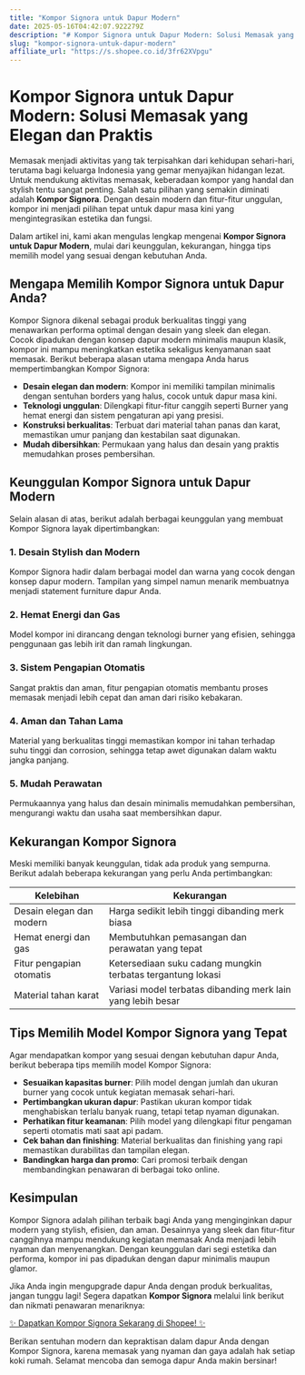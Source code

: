 ```yaml
---
title: "Kompor Signora untuk Dapur Modern"
date: 2025-05-16T04:42:07.922279Z
description: "# Kompor Signora untuk Dapur Modern: Solusi Memasak yang Elegan dan Praktis..."
slug: "kompor-signora-untuk-dapur-modern"
affiliate_url: "https://s.shopee.co.id/3fr62XVpgu"
---
```

# Kompor Signora untuk Dapur Modern: Solusi Memasak yang Elegan dan Praktis

Memasak menjadi aktivitas yang tak terpisahkan dari kehidupan sehari-hari, terutama bagi keluarga Indonesia yang gemar menyajikan hidangan lezat. Untuk mendukung aktivitas memasak, keberadaan kompor yang handal dan stylish tentu sangat penting. Salah satu pilihan yang semakin diminati adalah **Kompor Signora**. Dengan desain modern dan fitur-fitur unggulan, kompor ini menjadi pilihan tepat untuk dapur masa kini yang mengintegrasikan estetika dan fungsi.

Dalam artikel ini, kami akan mengulas lengkap mengenai **Kompor Signora untuk Dapur Modern**, mulai dari keunggulan, kekurangan, hingga tips memilih model yang sesuai dengan kebutuhan Anda.

## Mengapa Memilih Kompor Signora untuk Dapur Anda?

Kompor Signora dikenal sebagai produk berkualitas tinggi yang menawarkan performa optimal dengan desain yang sleek dan elegan. Cocok dipadukan dengan konsep dapur modern minimalis maupun klasik, kompor ini mampu meningkatkan estetika sekaligus kenyamanan saat memasak. Berikut beberapa alasan utama mengapa Anda harus mempertimbangkan Kompor Signora:

- **Desain elegan dan modern**: Kompor ini memiliki tampilan minimalis dengan sentuhan borders yang halus, cocok untuk dapur masa kini.
- **Teknologi unggulan**: Dilengkapi fitur-fitur canggih seperti Burner yang hemat energi dan sistem pengaturan api yang presisi.
- **Konstruksi berkualitas**: Terbuat dari material tahan panas dan karat, memastikan umur panjang dan kestabilan saat digunakan.
- **Mudah dibersihkan**: Permukaan yang halus dan desain yang praktis memudahkan proses pembersihan.

## Keunggulan Kompor Signora untuk Dapur Modern

Selain alasan di atas, berikut adalah berbagai keunggulan yang membuat Kompor Signora layak dipertimbangkan:

### 1. Desain Stylish dan Modern

Kompor Signora hadir dalam berbagai model dan warna yang cocok dengan konsep dapur modern. Tampilan yang simpel namun menarik membuatnya menjadi statement furniture dapur Anda.

### 2. Hemat Energi dan Gas

Model kompor ini dirancang dengan teknologi burner yang efisien, sehingga penggunaan gas lebih irit dan ramah lingkungan.

### 3. Sistem Pengapian Otomatis

Sangat praktis dan aman, fitur pengapian otomatis membantu proses memasak menjadi lebih cepat dan aman dari risiko kebakaran.

### 4. Aman dan Tahan Lama

Material yang berkualitas tinggi memastikan kompor ini tahan terhadap suhu tinggi dan corrosion, sehingga tetap awet digunakan dalam waktu jangka panjang.

### 5. Mudah Perawatan

Permukaannya yang halus dan desain minimalis memudahkan pembersihan, mengurangi waktu dan usaha saat membersihkan dapur.

## Kekurangan Kompor Signora

Meski memiliki banyak keunggulan, tidak ada produk yang sempurna. Berikut adalah beberapa kekurangan yang perlu Anda pertimbangkan:

| Kelebihan | Kekurangan |
| --- | --- |
| Desain elegan dan modern | Harga sedikit lebih tinggi dibanding merk biasa |
| Hemat energi dan gas | Membutuhkan pemasangan dan perawatan yang tepat |
| Fitur pengapian otomatis | Ketersediaan suku cadang mungkin terbatas tergantung lokasi |
| Material tahan karat | Variasi model terbatas dibanding merk lain yang lebih besar |

## Tips Memilih Model Kompor Signora yang Tepat

Agar mendapatkan kompor yang sesuai dengan kebutuhan dapur Anda, berikut beberapa tips memilih model Kompor Signora:

- **Sesuaikan kapasitas burner**: Pilih model dengan jumlah dan ukuran burner yang cocok untuk kegiatan memasak sehari-hari.
- **Pertimbangkan ukuran dapur**: Pastikan ukuran kompor tidak menghabiskan terlalu banyak ruang, tetapi tetap nyaman digunakan.
- **Perhatikan fitur keamanan**: Pilih model yang dilengkapi fitur pengaman seperti otomatis mati saat api padam.
- **Cek bahan dan finishing**: Material berkualitas dan finishing yang rapi memastikan durabilitas dan tampilan elegan.
- **Bandingkan harga dan promo**: Cari promosi terbaik dengan membandingkan penawaran di berbagai toko online.

## Kesimpulan

Kompor Signora adalah pilihan terbaik bagi Anda yang menginginkan dapur modern yang stylish, efisien, dan aman. Desainnya yang sleek dan fitur-fitur canggihnya mampu mendukung kegiatan memasak Anda menjadi lebih nyaman dan menyenangkan. Dengan keunggulan dari segi estetika dan performa, kompor ini pas dipadukan dengan dapur minimalis maupun glamor.

Jika Anda ingin mengupgrade dapur Anda dengan produk berkualitas, jangan tunggu lagi! Segera dapatkan **Kompor Signora** melalui link berikut dan nikmati penawaran menariknya:

[✨ Dapatkan Kompor Signora Sekarang di Shopee! ✨](https://s.shopee.co.id/3fr62XVpgu)

Berikan sentuhan modern dan kepraktisan dalam dapur Anda dengan Kompor Signora, karena memasak yang nyaman dan gaya adalah hak setiap koki rumah. Selamat mencoba dan semoga dapur Anda makin bersinar!